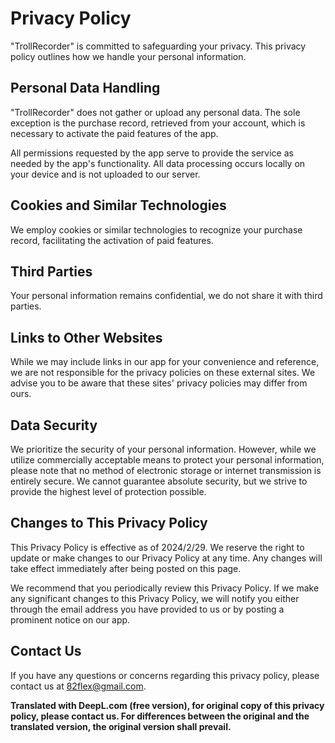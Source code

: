 # Privacy Policy

"TrollRecorder" is committed to safeguarding your privacy. This privacy policy outlines how we handle your personal information.

## Personal Data Handling

"TrollRecorder" does not gather or upload any personal data. The sole exception is the purchase record, retrieved from your account, which is necessary to activate the paid features of the app. 

All permissions requested by the app serve to provide the service as needed by the app's functionality. All data processing occurs locally on your device and is not uploaded to our server.

## Cookies and Similar Technologies

We employ cookies or similar technologies to recognize your purchase record, facilitating the activation of paid features.

## Third Parties

Your personal information remains confidential, we do not share it with third parties.

## Links to Other Websites

While we may include links in our app for your convenience and reference, we are not responsible for the privacy policies on these external sites. We advise you to be aware that these sites' privacy policies may differ from ours.

## Data Security

We prioritize the security of your personal information. However, while we utilize commercially acceptable means to protect your personal information, please note that no method of electronic storage or internet transmission is entirely secure. We cannot guarantee absolute security, but we strive to provide the highest level of protection possible.

## Changes to This Privacy Policy

This Privacy Policy is effective as of 2024/2/29. We reserve the right to update or make changes to our Privacy Policy at any time. Any changes will take effect immediately after being posted on this page. 

We recommend that you periodically review this Privacy Policy. If we make any significant changes to this Privacy Policy, we will notify you either through the email address you have provided to us or by posting a prominent notice on our app.

## Contact Us

If you have any questions or concerns regarding this privacy policy, please contact us at [82flex@gmail.com](mailto:82flex@gmail.com).

**Translated with DeepL.com (free version), for original copy of this privacy policy, please contact us. For differences between the original and the translated version, the original version shall prevail.**
